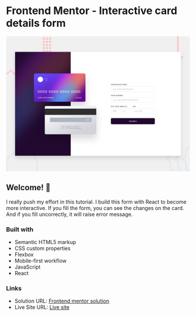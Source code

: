 # Frontend Mentor - Interactive card details form

![Design preview for the Interactive card details form coding challenge](./design/desktop-preview.jpg)

## Welcome! 👋

I really push my effort in this tutorial.
I build this form with React to become more interactive.
If you fill the form, you can see the changes on the card.
And if you fill uncorrectly, it will raise error message.


### Built with

- Semantic HTML5 markup
- CSS custom properties
- Flexbox
- Mobile-first workflow
- JavaScript
- React


### Links

- Solution URL: [Frontend mentor solution](https://www.frontendmentor.io/challenges/interactive-card-details-form-XpS8cKZDWw/hub/interactive-card-detail-form-using-react-tsnmgIsx6v)
- Live Site URL: [Live site](https://nue-interactive-card-detail-form.netlify.app/)